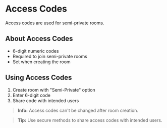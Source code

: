 # Access Codes

Access codes are used for semi-private rooms.

## About Access Codes
- 6-digit numeric codes
- Required to join semi-private rooms
- Set when creating the room

## Using Access Codes
1. Create room with "Semi-Private" option
2. Enter 6-digit code
3. Share code with intended users

> **Info:** Access codes can't be changed after room creation.

> **Tip:** Use secure methods to share access codes with intended users.